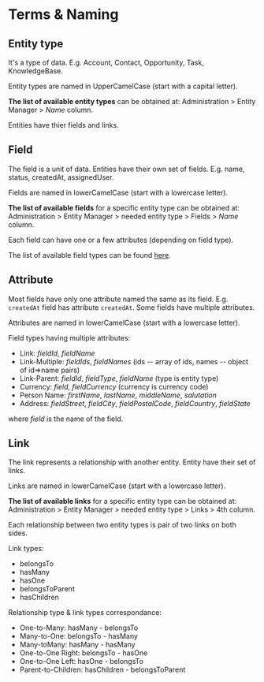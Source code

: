 # Terms & Naming

## Entity type

It's a type of data. E.g. Account, Contact, Opportunity, Task, KnowledgeBase.

Entity types are named in UpperCamelCase (start with a capital letter).

**The list of available entity types** can be obtained at: Administration > Entity Manager > *Name* column.

Entities have thier fields and links.

## Field

The field is a unit of data. Entities have their own set of fields. E.g. name, status, createdAt, assignedUser.

Fields are named in lowerCamelCase (start with a lowercase letter).

**The list of available fields** for a specific entity type can be obtained at: Administration > Entity Manager > needed entity type > Fields > *Name* column.

Each field can have one or a few attributes (depending on field type).

The list of available field types can be found [here](fields.md).

## Attribute

Most fields have only one attribute named the same as its field. E.g. `createdAt` field has attribute `createdAt`. Some fields have multiple attributes.

Attributes are named in lowerCamelCase (start with a lowercase letter).

Field types having multiple attributes:

* Link: *fieldId*, *fieldName*
* Link-Multiple: *fieldIds*, *fieldNames* (ids -- array of ids, names -- object of id=>name pairs)
* Link-Parent: *fieldId*, *fieldType*, *fieldName* (type is entity type)
* Currency: *field*, *fieldCurrency* (currency is currency code)
* Person Name: *firstName*, *lastName*, *middleName*, *salutation*
* Address: *fieldStreet*, *fieldCity*, *fieldPostalCode*, *fieldCountry*, *fieldState*

where *field* is the name of the field.

## Link

The link represents a relationship with another entity. Entity have their set of links.

Links are named in lowerCamelCase (start with a lowercase letter).

**The list of available links** for a specific entity type can be obtained at: Administration > Entity Manager > needed entity type > Links > 4th column.

Each relationship between two entity types is pair of two links on both sides.

Link types:

* belongsTo
* hasMany
* hasOne
* belongsToParent
* hasChildren

Relationship type & link types correspondance:

* One-to-Many: hasMany - belongsTo
* Many-to-One: belongsTo - hasMany
* Many-toMany: hasMany - hasMany
* One-to-One Right: belongsTo - hasOne
* One-to-One Left: hasOne - belongsTo
* Parent-to-Children: hasChildren - belongsToParent
